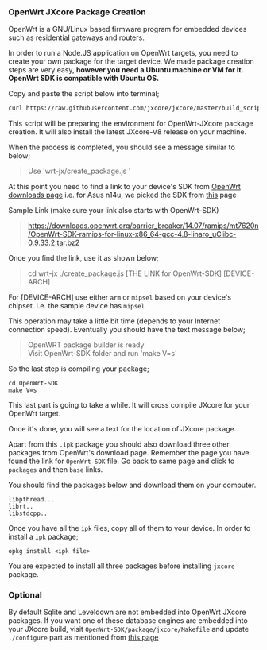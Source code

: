 ### OpenWrt JXcore Package Creation

OpenWrt is a GNU/Linux based firmware program for embedded devices such as residential gateways and routers.

In order to run a Node.JS application on OpenWrt targets, you need to create your own 
package for the target device. We made package creation steps are very easy, **however you 
need a Ubuntu machine or VM for it. OpenWrt SDK is compatible with Ubuntu OS.**

Copy and paste the script below into terminal;
```bash
curl https://raw.githubusercontent.com/jxcore/jxcore/master/build_scripts/openwrt/install.sh | bash
```

This script will be preparing the environment for OpenWrt-JXcore package creation. 
It will also install the latest JXcore-V8 release on your machine.

When the process is completed, you should see a message similar to below;

> Use 'wrt-jx/create_package.js <link to OpenWrt SDK> <arm or mipsel>'

At this point you need to find a link to your device's SDK from [OpenWrt downloads page](https://downloads.openwrt.org)
i.e. for Asus n14u, we picked the SDK from [this](https://downloads.openwrt.org/barrier_breaker/14.07/ramips/mt7620n/) page

Sample Link (make sure your link also starts with OpenWrt-SDK)
> https://downloads.openwrt.org/barrier_breaker/14.07/ramips/mt7620n/OpenWrt-SDK-ramips-for-linux-x86_64-gcc-4.8-linaro_uClibc-0.9.33.2.tar.bz2

Once you find the link, use it as shown below;

> cd wrt-jx
> ./create_package.js [THE LINK for OpenWrt-SDK] [DEVICE-ARCH]

For [DEVICE-ARCH] use either `arm` or `mipsel` based on your device's chipset. i.e. the sample device has `mipsel`

This operation may take a little bit time (depends to your Internet connection speed). 
Eventually you should have the text message below;

> OpenWRT package builder is ready  
Visit OpenWrt-SDK folder and run 'make V=s'

So the last step is compiling your package;
```
cd OpenWrt-SDK
make V=s
```

This last part is going to take a while. It will cross compile JXcore for your OpenWrt target.

Once it's done, you will see a text for the location of JXcore package.

>


Apart from this `.ipk` package you should also download three other packages from OpenWrt's download page.
Remember the page you have found the link for `OpenWrt-SDK` file. Go back to same page and click to 
`packages` and then `base` links.

You should find the packages below and download them on your computer.
```
libpthread...
librt..
libstdcpp..
```

Once you have all the `ipk` files, copy all of them to your device. In order to install a `ipk` package;

```
opkg install <ipk file>
```

You are expected to install all three packages before installing `jxcore` package.

### Optional

By default Sqlite and Leveldown are not embedded into OpenWrt JXcore packages. 
If you want one of these database engines are embedded into your JXcore build, 
visit `OpenWrt-SDK/package/jxcore/Makefile` and update `./configure` part as 
mentioned from [this page](https://github.com/jxcore/jxcore/blob/master/doc/HOW_TO_COMPILE.md#additional-keys)
